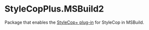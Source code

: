 # StyleCopPlus.MSBuild2

Package that enables the [StyleCop+ plug-in][1] for StyleCop in MSBuild.


[1]: https://stylecopplus.codeplex.com/
